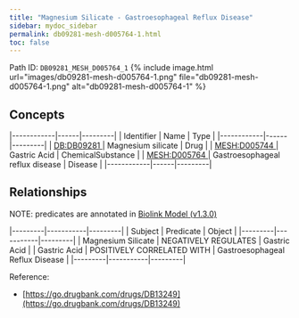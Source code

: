 ```yaml
---
title: "Magnesium Silicate - Gastroesophageal Reflux Disease"
sidebar: mydoc_sidebar
permalink: db09281-mesh-d005764-1.html
toc: false 
---
```



Path ID: `DB09281_MESH_D005764_1`
{% include image.html url="images/db09281-mesh-d005764-1.png" file="db09281-mesh-d005764-1.png" alt="db09281-mesh-d005764-1" %}

## Concepts

|------------|------|---------|
| Identifier | Name | Type    |
|------------|------|---------|
| <a href="https://identifiers.org/DB:DB09281">DB:DB09281 </a> | Magnesium silicate | Drug |
| <a href="https://identifiers.org/MESH:D005744">MESH:D005744 </a> | Gastric Acid | ChemicalSubstance |
| <a href="https://identifiers.org/MESH:D005764">MESH:D005764 </a> | Gastroesophageal reflux disease | Disease |
|------------|------|---------|

## Relationships


NOTE: predicates are annotated in <a href="https://github.com/biolink/biolink-model/releases/tag/v1.3.0">Biolink Model (v1.3.0)</a>

|---------|-----------|---------|
| Subject | Predicate | Object  |
|---------|-----------|---------|
| Magnesium Silicate | NEGATIVELY REGULATES | Gastric Acid |
| Gastric Acid | POSITIVELY CORRELATED WITH | Gastroesophageal Reflux Disease |
|---------|-----------|---------|

Reference: 
  - [https://go.drugbank.com/drugs/DB13249](https://go.drugbank.com/drugs/DB13249)
